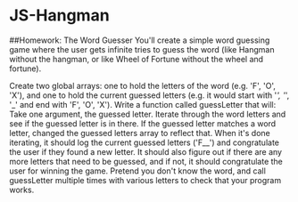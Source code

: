 # JS-Hangman
##Homework: The Word Guesser
You'll create a simple word guessing game where the user gets infinite tries to guess the word (like Hangman without the hangman, or like Wheel of Fortune without the wheel and fortune).

Create two global arrays: one to hold the letters of the word (e.g. 'F', 'O', 'X'), and one to hold the current guessed letters (e.g. it would start with '_', '_', '_' and end with 'F', 'O', 'X').
Write a function called guessLetter that will:
Take one argument, the guessed letter.
Iterate through the word letters and see if the guessed letter is in there.
If the guessed letter matches a word letter, changed the guessed letters array to reflect that.
When it's done iterating, it should log the current guessed letters ('F__') and congratulate the user if they found a new letter.
It should also figure out if there are any more letters that need to be guessed, and if not, it should congratulate the user for winning the game.
Pretend you don't know the word, and call guessLetter multiple times with various letters to check that your program works.
